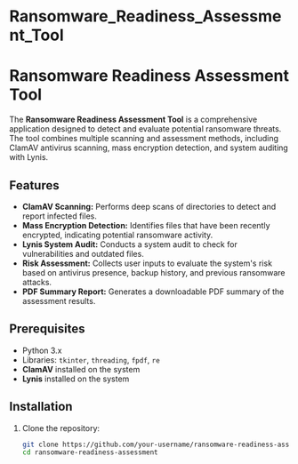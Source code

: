 # Ransomware_Readiness_Assessment_Tool

# Ransomware Readiness Assessment Tool

The **Ransomware Readiness Assessment Tool** is a comprehensive application designed to detect and evaluate potential ransomware threats. The tool combines multiple scanning and assessment methods, including ClamAV antivirus scanning, mass encryption detection, and system auditing with Lynis.

## Features
- **ClamAV Scanning:** Performs deep scans of directories to detect and report infected files.
- **Mass Encryption Detection:** Identifies files that have been recently encrypted, indicating potential ransomware activity.
- **Lynis System Audit:** Conducts a system audit to check for vulnerabilities and outdated files.
- **Risk Assessment:** Collects user inputs to evaluate the system's risk based on antivirus presence, backup history, and previous ransomware attacks.
- **PDF Summary Report:** Generates a downloadable PDF summary of the assessment results.

## Prerequisites
- Python 3.x
- Libraries: `tkinter`, `threading`, `fpdf`, `re`
- **ClamAV** installed on the system
- **Lynis** installed on the system

## Installation
1. Clone the repository:
   ```bash
   git clone https://github.com/your-username/ransomware-readiness-assessment.git
   cd ransomware-readiness-assessment
